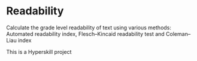 # Readability

Calculate the grade level readability of text using various methods: Automated readability index, Flesch–Kincaid readability test and Coleman–Liau index

This is a Hyperskill project
